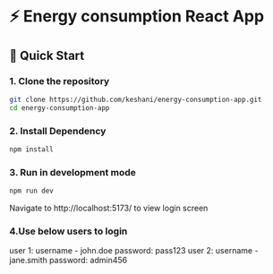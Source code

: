 # ⚡ Energy consumption React App

## 🚀 Quick Start

### 1. Clone the repository
```bash
git clone https://github.com/keshani/energy-consumption-app.git
cd energy-consumption-app

```
### 2. Install Dependency
```bash
npm install
```
### 3. Run in development mode
```bash
npm run dev
```
Navigate to http://localhost:5173/ to view login screen

### 4.Use below users to login
user 1:  username - john.doe   password: pass123
user 2:  username - jane.smith  password: admin456